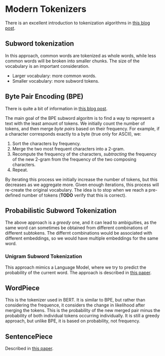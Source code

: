 # Modern Tokenizers

There is an excellent introduction to tokenization algorithms in [this blog post](https://blog.floydhub.com/tokenization-nlp/).

## Subword tokenization

In this approach, common words are tokenized as whole words, while less common words will be broken into smaller chunks. The size of the vocabulary is an important consideration.

- Larger vocabulary: more common words.
- Smaller vocabulary: more subword tokens.

## Byte Pair Encoding (BPE)

There is quite a bit of information in [this blog post](https://leimao.github.io/blog/Byte-Pair-Encoding/).

The main goal of the BPE subword algoritm is to find a way to represent a text with the least amount of tokens. We initially count the number of tokens, and then merge *byte pairs* based on their frequency. For example, if a character corresponds exactly to a byte (true only for ASCII), we:

1. Sort the characters by frequency.
2. Merge the two most frequent characters into a 2-gram.
3. Recompute the frequency of the characters, *subtracting* the frequency of the new 2-gram from the frequency of the two composing characters.
4. Repeat.

By iterating this process we initially increase the number of tokens, but this decreases as we aggregate more. Given enough iterations, this process will re-create the original vocabulary. The idea is to stop when we reach a pre-defined number of tokens (**TODO** verify that this is correct).

## Probabilistic Subword Tokenization

The above approach is a *greedy* one, and it can lead to ambiguities, as the same word can sometimes be obtained from different combinations of different subtokens. The differnt combinations would be associated with different embeddings, so we would have multiple embeddings for the same word.

### Unigram Subword Tokenization

This approach mimics a Language Model, where we try to predict the probability of the current word. The approach is described in [this paper](https://arxiv.org/pdf/1804.10959.pdf).

## WordPiece

This is the tokenizer used in BERT. It is similar to BPE, but rather than considering the frequence, it considers the change in likelihood after merging the tokens. This is the probability of the new merged pair minus the probability of both individual tokens occurring individually. It is still a greedy approach, but unlike BPE, it is based on probability, not frequency.

## SentencePiece

Described in [this paper](https://arxiv.org/abs/1808.06226).
